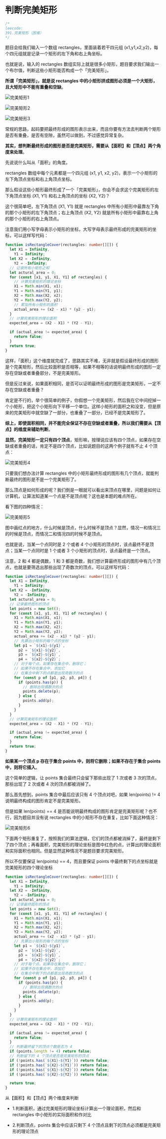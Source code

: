 # 判断完美矩形

```typescript
/*
leecode:
391.完美矩形（困难）
*/
```

题目会给我们输入一个数组 rectangles，里面装着若干四元组 (x1,y1,x2,y2)，每个四元组就是记录一个矩形的左下角和右上角坐标。

也就是说，输入的 rectangles 数组实际上就是很多小矩形，题目要求我们输出一个布尔值，判断这些小矩形能否构成一个「完美矩形」。

**所谓「完美矩形」，就是说 rectangles 中的小矩形拼成图形必须是一个大矩形，且大矩形中不能有重叠和空缺**。

![完美矩形1](../../../resource/blogs/images/algorithm/完美矩形1.png)

![完美矩形2](../../../resource/blogs/images/algorithm/完美矩形2.png)

![完美矩形3](../../../resource/blogs/images/algorithm/完美矩形3.png)

常规的思路，起码要把最终形成的图形表示出来，而且你要有方法去判断两个矩形是否有重叠，是否有空隙，虽然可以做到，不过感觉异常复杂。

**其实，想判断最终形成的图形是否是完美矩形，需要从【面积】和【顶点】两个角度来处理**。

先说说什么叫从「面积」的角度。

rectangles 数组中每个元素都是一个四元组 (x1, y1, x2, y2)，表示一个小矩形的左下角顶点坐标和右上角顶点坐标。

那么假设这些小矩形最终形成了一个「完美矩形」，你会不会求这个完美矩形的左下角顶点坐标 (X1, Y1) 和右上角顶点的坐标 (X2, Y2)？

这个很简单吧，左下角顶点 (X1, Y1) 就是 rectangles 中所有小矩形中最靠左下角的那个小矩形的左下角顶点；右上角顶点 (X2, Y2) 就是所有小矩形中最靠右上角的那个小矩形的右上角顶点。

注意我们用小写字母表示小矩形的坐标，大写字母表示最终形成的完美矩形的坐标，可以这样写代码：

```typescript
function isRectangleCover(rectangles: number[][]) {
  let X1 = Infinity,
    Y1 = Infinity;
  let X2 = -Infinity,
    Y2 = -Infinity;
  // 记录所有小矩形之和
  let actural_area = 0;
  for (const [x1, y1, X1, Y1] of rectangles) {
    // 计算完美矩形的理论坐标
    X1 = Math.min(X1, x1);
    Y1 = Math.min(Y1, y1);
    X2 = Math.max(X2, x2);
    Y2 = Math.max(Y2, y2);
    // 累加所有小矩形的面积
    actual_area += (x2 - x1) * (y2 - y1);
  }
  // 计算完美矩形的理论面积
  expected_area = (X2 - X1) * (Y2 - Y1);

  if (actual_area != expected_area) {
    return false;
  }
  return true;
}
```

这样，「面积」这个维度就完成了，思路其实不难，无非就是假设最终形成的图形是个完美矩形，然后比较面积是否相等，如果不相等的话说明最终形成的图形一定存在空缺或者重叠部分，不是完美矩形。

但是反过来说，如果面积相同，是否可以证明最终形成的图形是完美矩形，一定不存在空缺或者重叠？

肯定是不行的，举个很简单的例子，你假想一个完美矩形，然后我在它中间挖掉一个小矩形，把这个小矩形向下平移一个单位。这样小矩形的面积之和没变，但是原来的完美矩形中就空缺了一部分，也重叠了一部分，已经不是完美矩形了。

**综上，即使面积相同，并不能完全保证不存在空缺或者重叠，所以我们需要从【顶点】的维度来辅助判断**。

**显然，完美矩形一定只有四个顶点**，矩形嘛，按理说应该有四个顶点，如果存在空缺或者重叠的话，肯定不是四个顶点，比如说题目的这两个例子就有不止 4 个顶点：

![完美矩形4](../../../resource/blogs/images/algorithm/完美矩形4.png)

只要我们想办法计算 rectangles 中的小矩形最终形成的图形有几个顶点，就能判断最终的图形是不是一个完美矩形了。

那么顶点是如何形成的呢？我们倒是一眼就可以看出来顶点在哪里，问题是如何让计算机，让算法知道某一个点是不是顶点呢？这也是本题的难点所在。

看下图的四种情况：

![完美矩形5](../../../resource/blogs/images/algorithm/完美矩形5.png)

图中画红点的地方，什么时候是顶点，什么时候不是顶点？显然，情况一和情况三的时候是顶点，而情况二和情况四的时候不是顶点。

也就是说，当某一个点同时是 2 个或者 4 个小矩形的顶点时，该点最终不是顶点；当某一个点同时是 1 个或者 3 个小矩形的顶点时，该点最终是一个顶点。

注意，2 和 4 都是偶数，1 和 3 都是奇数，我们想计算最终形成的图形中有几个顶点，也就是要筛选出那些出现了奇数次的顶点，可以这样写代码：

```typescript
function isRectangleCover(rectangles: number[][]) {
  let X1 = Infinity,
    Y1 = Infinity;
  let X2 = -Infinity,
    Y2 = -Infinity;
  let actural_area = 0;
  // 记录最终图形的顶点
  let points = new Set();
  for (const [x1, y1, X1, Y1] of rectangles) {
    X1 = Math.min(X1, x1);
    Y1 = Math.min(Y1, y1);
    X2 = Math.max(X2, x2);
    Y2 = Math.max(Y2, y2);
    actual_area += (x2 - x1) * (y2 - y1);
    // 先算出小矩形的每个点的坐标
    let p1 = `${x1}-${y1}`,
      p2 = `${x1}-${y2}`,
      p3 = `${x2}-${y1}`,
      p4 = `${x2}-${y2}`;
    // 对于每个点，如果存在集合中，删除它；
    // 如果不存在集合中，添加它
    // 在集合中剩下的点都是出现奇数次的点
    for (const p of [p1, p2, p3, p4]) {
      if (points.has(p)) {
        // 删除出现偶数次的点
        points.delete(p);
      } else {
        points.add(p);
      }
    }
  }
  // 计算完美矩形的理论面积
  expected_area = (X2 - X1) * (Y2 - Y1);

  if (actual_area != expected_area) {
    return false;
  }
  return true;
}
```

**如果某一个顶点 p 存在于集合 points 中，则将它删除；如果不存在于集合 points 中，则将它插入**。

这个简单的逻辑，让 points 集合最终只会留下那些出现了 1 次或者 3 次的顶点，那些出现了 2 次或者 4 次的顶点都被消掉了。

那么首先想到，points 集合中最后应该只有 4 个顶点对吧，如果 len(points) != 4 说明最终构成的图形肯定不是完美矩形。

但是如果 len(points) == 4 是否能说明最终构成的图形肯定是完美矩形呢？也不行，因为题目并没有说 rectangles 中的小矩形不存在重复，比如下面这种情况：

![完美矩形6](../../../resource/blogs/images/algorithm/完美矩形6.png)

下面两个矩形重复了，按照我们的算法逻辑，它们的顶点都被消掉了，最终是剩下了四个顶点；再看面积，完美矩形的理论坐标是图中红色的点，计算出的理论面积和实际面积也相同。但是显然这种情况不是题目要求完美矩形。

所以不仅要保证 len(points) == 4，而且要保证 points 中最终剩下的点坐标就是完美矩形的四个理论坐标

```typescript
function isRectangleCover(rectangles: number[][]) {
  let X1 = Infinity,
    Y1 = Infinity;
  let X2 = -Infinity,
    Y2 = -Infinity;
  let actural_area = 0;
  // 记录最终图形的顶点
  let points = new Set();
  for (const [x1, y1, X1, Y1] of rectangles) {
    X1 = Math.min(X1, x1);
    Y1 = Math.min(Y1, y1);
    X2 = Math.max(X2, x2);
    Y2 = Math.max(Y2, y2);
    actual_area += (x2 - x1) * (y2 - y1);
    // 先算出小矩形的每个点的坐标
    let p1 = `${x1}-${y1}`,
      p2 = `${x1}-${y2}`,
      p3 = `${x2}-${y1}`,
      p4 = `${x2}-${y2}`;
    // 对于每个点，如果存在集合中，删除它；
    // 如果不存在集合中，添加它
    // 在集合中剩下的点都是出现奇数次的点
    for (const p of [p1, p2, p3, p4]) {
      if (points.has(p)) {
        // 删除出现偶数次的点
        points.delete(p);
      } else {
        points.add(p);
      }
    }
  }
  // 计算完美矩形的理论面积
  expected_area = (X2 - X1) * (Y2 - Y1);

  if (actual_area != expected_area) {
    return false;
  }
  // 判断最终留下的顶点个数是否为 4
  if (points.length != 4) return false;
  // 判断留下的 4 个顶点是否是完美矩形的顶点
  if (!points.has(`${X1}-${Y1}`)) return false;
  if (!points.has(`${X2}-${Y1}`)) return false;
  if (!points.has(`${X1}-${Y2}`)) return false;
  if (!points.has(`${X2}-${Y2}`)) return false;

  return true;
}
```

从【面积】和【顶点】两个维度来判断

- 1.判断面积，通过完美矩形的理论坐标计算出一个理论面积，然后和 rectangles 中小矩形的实际面积和作对比

- 2.判断顶点，points 集合中应该只剩下 4 个顶点且剩下的顶点必须都是完美矩形的理论顶点
